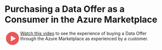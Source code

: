 # Purchasing a Data Offer as a Consumer in the Azure Marketplace

<a href="https://youtu.be/tCoL0R98e04"><img src="./images/Video.png" width="50" style="display:inline-block;" align="left"></a> <a href="https://youtu.be/tCoL0R98e04">Watch this video</a> to see the experience of buying a Data Offer through the Azure Marketplace as experienced by a customer.